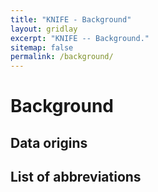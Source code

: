 ```yaml
---
title: "KNIFE - Background"
layout: gridlay
excerpt: "KNIFE -- Background."
sitemap: false
permalink: /background/
---
```



# Background

## Data origins

## List of abbreviations




